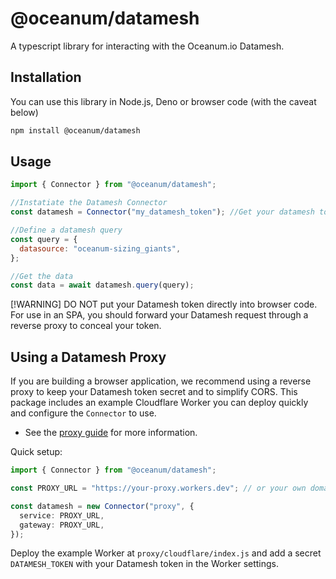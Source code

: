 # @oceanum/datamesh

A typescript library for interacting with the Oceanum.io Datamesh.

## Installation

You can use this library in Node.js, Deno or browser code (with the caveat below)

```sh
npm install @oceanum/datamesh
```

## Usage

```javascript
import { Connector } from "@oceanum/datamesh";

//Instatiate the Datamesh Connector
const datamesh = Connector("my_datamesh_token"); //Get your datamesh token from your Oceanum.io account

//Define a datamesh query
const query = {
  datasource: "oceanum-sizing_giants",
};

//Get the data
const data = await datamesh.query(query);
```

[!WARNING]
DO NOT put your Datamesh token directly into browser code. For use in an SPA, you should forward your Datamesh request through a reverse proxy to conceal your token.

## Using a Datamesh Proxy

If you are building a browser application, we recommend using a reverse proxy to keep your Datamesh token secret and to simplify CORS. This package includes an example Cloudflare Worker you can deploy quickly and configure the `Connector` to use.

- See the [proxy guide](./proxy/guide.md) for more information.

Quick setup:

```ts
import { Connector } from "@oceanum/datamesh";

const PROXY_URL = "https://your-proxy.workers.dev"; // or your own domain

const datamesh = new Connector("proxy", {
  service: PROXY_URL,
  gateway: PROXY_URL,
});
```

Deploy the example Worker at `proxy/cloudflare/index.js` and add a secret `DATAMESH_TOKEN` with your Datamesh token in the Worker settings.
